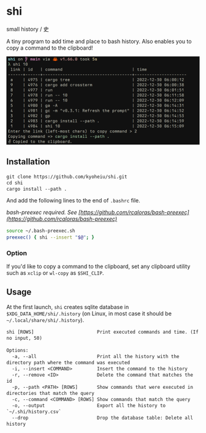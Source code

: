 # shi

small history / 史

A tiny program to add time and place to bash history.
Also enables you to copy a command to the clipboard!

![screenshot.png](screenshots/screenshot.png)

## Installation

```
git clone https://github.com/kyoheiu/shi.git
cd shi
cargo install --path .
```

And add the following lines to the end of `.bashrc` file.

_bash-preexec required. See [https://github.com/rcaloras/bash-preexec](https://github.com/rcaloras/bash-preexec)_

```bash
source ~/.bash-preexec.sh
preexec() { shi --insert "$@"; }
```

### Option

If you'd like to copy a command to the clipboard, set any clipboard utility such as `xclip` or `wl-copy` as `$SHI_CLIP`.

## Usage

At the first launch, `shi` creates sqlite database in `$XDG_DATA_HOME/shi/.history` (on Linux, in most case it should be `~/.local/share/shi/.history`).

```
shi [ROWS]                       Print executed commands and time. (If no input, 50)

Options:
  -a, --all                      Print all the history with the directory path where the command was executed
  -i, --insert <COMMAND>         Insert the command to the history
  -r, --remove <ID>              Delete the command that matches the id
  -p, --path <PATH> [ROWS]       Show commands that were executed in directories that match the query
  -c, --command <COMMAND> [ROWS] Show commands that match the query
  -o, --output                   Export all the history to `~/.shi/history.csv`
  --drop                         Drop the database table: Delete all history
```
